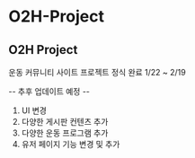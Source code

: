 # O2H-Project
O2H Project
-------------------------------
운동 커뮤니티 사이트 프로젝트 정식 완료 1/22 ~ 2/19


-- 추후 업데이트 예정 --
1. UI 변경
2. 다양한 게시판 컨텐츠 추가
3. 다양한 운동 프로그램 추가
4. 유저 페이지 기능 변경 및 추가
